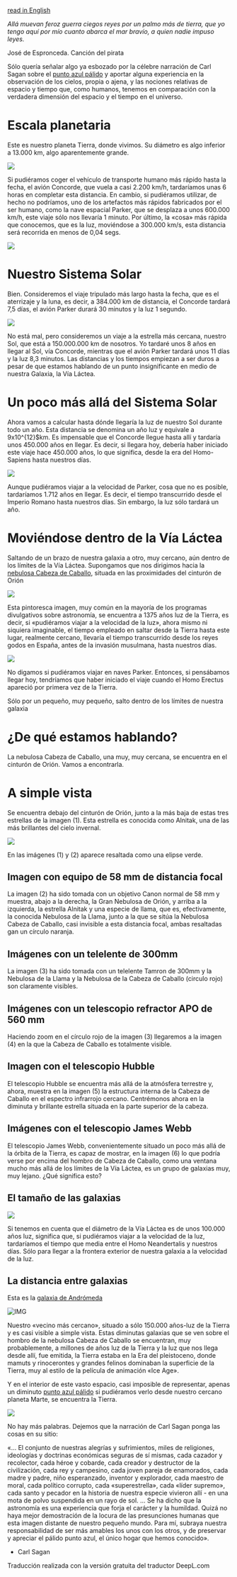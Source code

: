 [read in English](./Relativity.md)

*Allá muevan feroz guerra ciegos reyes por un palmo más de tierra, que yo tengo aquí por mío cuanto abarca el mar bravío, a quien nadie impuso leyes.*

José de Espronceda. Canción del pirata


Sólo quería señalar algo ya esbozado por la célebre narración de Carl Sagan sobre el [punto azul pálido](https://en.wikipedia.org/wiki/Pale_Blue_Dot) y aportar alguna experiencia en la observación de los cielos, propia o ajena, y las nociones relativas de espacio y tiempo que, como humanos, tenemos en comparación con la verdadera dimensión del espacio y el tiempo en el universo.


# Escala planetaria

Este es nuestro planeta Tierra, donde vivimos. Su diámetro es algo inferior a 13.000 km, algo aparentemente grande. 

![](Pics/earth.jpg)

Si pudiéramos coger el vehículo de transporte humano más rápido hasta la fecha, el avión Concorde, que vuela a casi 2.200 km/h, tardaríamos unas 6 horas en completar esta distancia. En cambio, si pudiéramos utilizar, de hecho no podríamos, uno de los artefactos más rápidos fabricados por el ser humano, como la nave espacial Parker, que se desplaza a unos 600.000 km/h, este viaje sólo nos llevaría 1 minuto. Por último, la «cosa» más rápida que conocemos, que es la luz, moviéndose a 300.000 km/s, esta distancia será recorrida en menos de 0,04 segs. 

![](Pics/earth-and-moon.jpg)

# Nuestro Sistema Solar

Bien. Consideremos el viaje tripulado más largo hasta la fecha, que es el aterrizaje y la luna, es decir, a 384.000 km de distancia, el Concorde tardará 7,5 días, el avión Parker durará 30 minutos y la luz 1 segundo.

![](Pics/earth-and-sun.jpg)

No está mal, pero consideremos un viaje a la estrella más cercana, nuestro Sol, que está a 150.000.000 km de nosotros. Yo tardaré unos 8 años en llegar al Sol, vía Concorde, mientras que el avión Parker tardará unos 11 días y la luz 8,3 minutos. Las distancias y los tiempos empiezan a ser duros a pesar de que estamos hablando de un punto insignificante en medio de nuestra Galaxia, la Vía Láctea.  

# Un poco más allá del Sistema Solar

Ahora vamos a calcular hasta dónde llegaría la luz de nuestro Sol durante todo un año. Esta distancia se denomina un año luz y equivale a 9x10^{12}$km. Es impensable que el Concorde llegue hasta allí y tardaría unos 450.000 años en llegar. Es decir, si llegara hoy, debería haber iniciado este viaje hace 450.000 años, lo que significa, desde la era del Homo-Sapiens hasta nuestros días.

![](Pics/Oortcloud.jpg)

Aunque pudiéramos viajar a la velocidad de Parker, cosa que no es posible, tardaríamos 1.712 años en llegar. Es decir, el tiempo transcurrido desde el Imperio Romano hasta nuestros días. Sin embargo, la luz sólo tardará un año.


# Moviéndose dentro de la Vía Láctea

Saltando de un brazo de nuestra galaxia a otro, muy cercano, aún dentro de los límites de la Vía Láctea. Supongamos que nos dirigimos hacia la [nebulosa Cabeza de Caballo](./Horse_Head_nebula.md), situada en las proximidades del cinturón de Orión

![](Pics/HorseHead.jpg)

Esta pintoresca imagen, muy común en la mayoría de los programas divulgativos sobre astronomía, se encuentra a 1375 años luz de la Tierra, es decir, si «pudiéramos viajar a la velocidad de la luz», ahora mismo ni siquiera imaginable, el tiempo empleado en saltar desde la Tierra hasta este lugar, realmente cercano, llevaría el tiempo transcurrido desde los reyes godos en España, antes de la invasión musulmana, hasta nuestros días. 

![](Pics/EarthOrion.jpg)

No digamos si pudiéramos viajar en naves Parker. Entonces, si pensábamos llegar hoy, tendríamos que haber iniciado el viaje cuando el Homo Erectus apareció por primera vez de la Tierra.

Sólo por un pequeño, muy pequeño, salto dentro de los límites de nuestra galaxia

# ¿De qué estamos hablando?

La nebulosa Cabeza de Caballo, una muy, muy cercana, se encuentra en el cinturón de Orión. Vamos a encontrarla.


# A simple vista

Se encuentra debajo del cinturón de Orión, junto a la más baja de estas tres estrellas de la imagen (1). Esta estrella es conocida como Alnitak, una de las más brillantes del cielo invernal. 

![](Pics/TowardsHorseHead.jpg)

En las imágenes (1) y (2) aparece resaltada como una elipse verde.

## Imagen con equipo de 58 mm de distancia focal

La imagen (2) ha sido tomada con un objetivo Canon normal de 58 mm y muestra, abajo a la derecha, la Gran Nebulosa de Orión, y arriba a la izquierda, la estrella Alnitak y una especie de llama, que es, efectivamente, la conocida Nebulosa de la Llama, junto a la que se sitúa la Nebulosa Cabeza de Caballo, casi invisible a esta distancia focal, ambas resaltadas gan un círculo naranja.


## Imágenes con un telelente de 300mm

La imagen (3) ha sido tomada con un telelente Tamron de 300mm y la Nebulosa de la Llama y la Nebulosa de la Cabeza de Caballo (circulo rojo) son claramente visibles.


## Imágenes con un telescopio refractor APO de 560 mm

Haciendo zoom en el círculo rojo de la imagen (3) llegaremos a la imagen (4) en la que la Cabeza de Caballo es totalmente visible.

## Imagen con el telescopio Hubble

El telescopio Hubble se encuentra más allá de la atmósfera terrestre y, ahora, muestra en la imagen (5) la estructura interna de la Cabeza de Caballo en el espectro infrarrojo cercano. Centrémonos ahora en la diminuta y brillante estrella situada en la parte superior de la cabeza.


## Imágenes con el telescopio James Webb

El telescopio James Webb, convenientemente situado un poco más allá de la órbita de la Tierra, es capaz de mostrar, en la imagen (6) lo que podría verse por encima del hombro de Cabeza de Caballo, como una ventana mucho más allá de los límites de la Vía Láctea, es un grupo de galaxias muy, muy lejano. ¿Qué significa esto?

## El tamaño de las galaxias

![](Pics/MilkyWay.jpg)

Si tenemos en cuenta que el diámetro de la Vía Láctea es de unos 100.000 años luz, significa que, si pudiéramos viajar a la velocidad de la luz, tardaríamos el tiempo que media entre el Homo Neandertalis y nuestros días. Sólo para llegar a la frontera exterior de nuestra galaxia a la velocidad de la luz.

## La distancia entre galaxias

Esta es la [galaxia de Andrómeda](./Andromeda_Galaxy.md)

![IMG](..//Imaging//HD/Andromeda_Galaxy+00+co.jpg)

Nuestro «vecino más cercano», situado a sólo 150.000 años-luz de la Tierra y es casi visible a simple vista. Estas diminutas galaxias que se ven sobre el hombro de la nebulosa Cabeza de Caballo se encuentran, muy probablemente, a millones de años luz de la Tierra y la luz que nos llega desde allí, fue emitida, la Tierra estaba en la Era del pleistoceno, donde mamuts y rinocerontes y grandes felinos dominaban la superficie de la Tierra, muy al estilo de la película de animación «Ice Age».


Y en el interior de este vasto espacio, casi imposible de representar, apenas un diminuto [punto azul pálido](https://en.wikipedia.org/wiki/Pale_Blue_Dot) si pudiéramos verlo desde nuestro cercano planeta Marte, se encuentra la Tierra.

![](Pics/PaleBlueDot.jpg)

No hay más palabras. Dejemos que la narración de Carl Sagan ponga las cosas en su sitio:

«...
El conjunto de nuestras alegrías y sufrimientos, miles de religiones, ideologías y doctrinas económicas seguras de sí mismas, cada cazador y recolector, cada héroe y cobarde, cada creador y destructor de la civilización, cada rey y campesino, cada joven pareja de enamorados, cada madre y padre, niño esperanzado, inventor y explorador, cada maestro de moral, cada político corrupto, cada «superestrella», cada «líder supremo», cada santo y pecador en la historia de nuestra especie vivieron allí - en una mota de polvo suspendida en un rayo de sol.
...
Se ha dicho que la astronomía es una experiencia que forja el carácter y la humildad. Quizá no haya mejor demostración de la locura de las presunciones humanas que esta imagen distante de nuestro pequeño mundo. Para mí, subraya nuestra responsabilidad de ser más amables los unos con los otros, y de preservar y apreciar el pálido punto azul, el único hogar que hemos conocido».

- Carl Sagan

Traducción realizada con la versión gratuita del traductor DeepL.com
